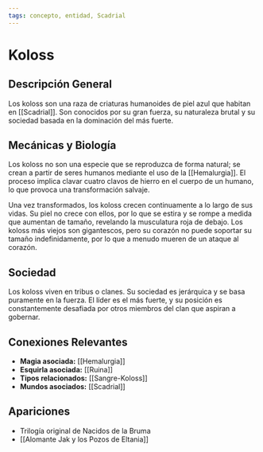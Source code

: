 ```yaml
---
tags: concepto, entidad, Scadrial
---
```


# Koloss

## Descripción General
Los koloss son una raza de criaturas humanoides de piel azul que habitan en [[Scadrial]]. Son conocidos por su gran fuerza, su naturaleza brutal y su sociedad basada en la dominación del más fuerte.

## Mecánicas y Biología
Los koloss no son una especie que se reproduzca de forma natural; se crean a partir de seres humanos mediante el uso de la [[Hemalurgia]]. El proceso implica clavar cuatro clavos de hierro en el cuerpo de un humano, lo que provoca una transformación salvaje.

Una vez transformados, los koloss crecen continuamente a lo largo de sus vidas. Su piel no crece con ellos, por lo que se estira y se rompe a medida que aumentan de tamaño, revelando la musculatura roja de debajo. Los koloss más viejos son gigantescos, pero su corazón no puede soportar su tamaño indefinidamente, por lo que a menudo mueren de un ataque al corazón.

## Sociedad
Los koloss viven en tribus o clanes. Su sociedad es jerárquica y se basa puramente en la fuerza. El líder es el más fuerte, y su posición es constantemente desafiada por otros miembros del clan que aspiran a gobernar.

## Conexiones Relevantes
* **Magia asociada:** [[Hemalurgia]]
* **Esquirla asociada:** [[Ruina]]
* **Tipos relacionados:** [[Sangre-Koloss]]
* **Mundos asociados:** [[Scadrial]]

## Apariciones
* Trilogía original de Nacidos de la Bruma
* [[Alomante Jak y los Pozos de Eltania]]

